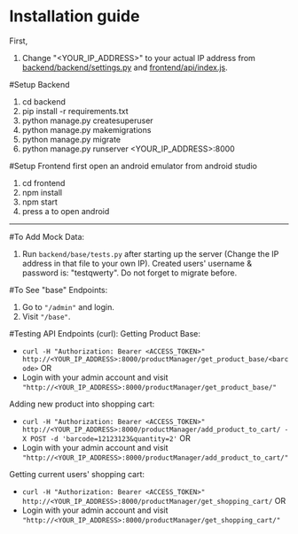 # Installation guide

First,
1. Change "<YOUR_IP_ADDRESS>" to your actual IP address from [backend/backend/settings.py](backend/backend/settings.py) and [frontend/api/index.js](frontend/api/index.js).

#Setup Backend
1. cd backend
2. pip install -r requirements.txt
3. python manage.py createsuperuser
4. python manage.py makemigrations
5. python manage.py migrate
6. python manage.py runserver <YOUR_IP_ADDRESS>:8000

#Setup Frontend
first open an android emulator from android studio
1. cd frontend
2. npm install
3. npm start
4. press a to open android


-----------
#To Add Mock Data:
1. Run `backend/base/tests.py` after starting up the server (Change the IP address in that file to your own IP). Created users' username & password is: "testqwerty". Do not forget to migrate before.

#To See "base" Endpoints:
1. Go to `"/admin"` and login.
2. Visit `"/base"`.

#Testing API Endpoints (curl):
Getting Product Base:
* `curl -H "Authorization: Bearer <ACCESS_TOKEN>" http://<YOUR_IP_ADDRESS>:8000/productManager/get_product_base/<barcode>`
OR
* Login with your admin account and visit `"http://<YOUR_IP_ADDRESS>:8000/productManager/get_product_base/"`

Adding new product into shopping cart:
* `curl -H "Authorization: Bearer <ACCESS_TOKEN>" http://<YOUR_IP_ADDRESS>:8000/productManager/add_product_to_cart/ -X POST -d 'barcode=12123123&quantity=2'`
OR
* Login with your admin account and visit `"http://<YOUR_IP_ADDRESS>:8000/productManager/add_product_to_cart/"`

Getting current users' shopping cart:
* `curl -H "Authorization: Bearer <ACCESS_TOKEN>" http://<YOUR_IP_ADDRESS>:8000/productManager/get_shopping_cart/`
OR
* Login with your admin account and visit `"http://<YOUR_IP_ADDRESS>:8000/productManager/get_shopping_cart/"`